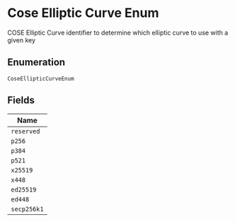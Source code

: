 
# Cose Elliptic Curve Enum

COSE Elliptic Curve identifier to determine which elliptic curve to use with a given key

## Enumeration

`CoseEllipticCurveEnum`

## Fields

| Name |
|  --- |
| `reserved` |
| `p256` |
| `p384` |
| `p521` |
| `x25519` |
| `x448` |
| `ed25519` |
| `ed448` |
| `secp256k1` |

